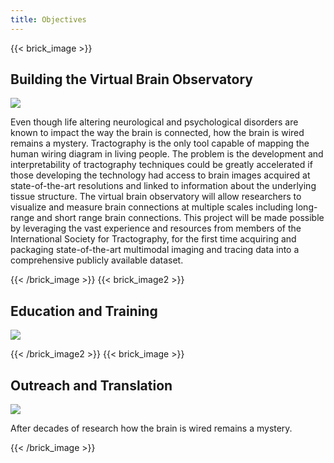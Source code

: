 ```yaml
---
title: Objectives
---
```

{{< brick_image >}}

## Building the Virtual Brain Observatory

![](/uploads/illustrations/cuate/responsive.svg)

Even though life altering neurological and psychological disorders are known to impact the way the brain is connected, how the brain is wired remains a mystery. Tractography is the only tool capable of mapping the human wiring diagram in living people. The problem is the development and interpretability of tractography techniques could be greatly accelerated if those developing the technology had access to brain images acquired at state-of-the-art resolutions and linked to information about the underlying tissue structure.  The virtual brain observatory will allow researchers to visualize and measure brain connections at multiple scales including long-range and short range brain connections.  This project will be made possible by leveraging the vast experience and resources from members of the International Society for Tractography, for the first time acquiring and packaging state-of-the-art multimodal imaging and tracing data into a comprehensive publicly available dataset.

{{< /brick_image >}}
{{< brick_image2 >}}

## Education and Training

![](/uploads/illustrations/cuate/version-control.svg)




{{< /brick_image2 >}}
{{< brick_image >}}
## Outreach and Translation

![](/uploads/illustrations/cuate/responsive.svg)

After decades of research how the brain is wired remains a mystery.

{{< /brick_image >}}

